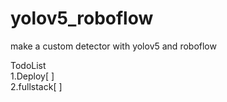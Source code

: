 # yolov5_roboflow

make a custom detector with yolov5 and roboflow

TodoList<br>
1.Deploy[ ] <br>
2.fullstack[ ]
